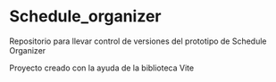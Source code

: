 # Schedule_organizer
Repositorio para llevar control de versiones del prototipo de Schedule Organizer

Proyecto creado con la ayuda de la biblioteca Vite 
